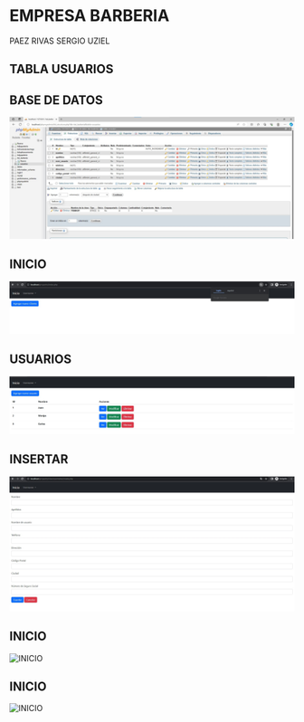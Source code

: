 # EMPRESA BARBERIA 
PAEZ RIVAS SERGIO UZIEL
## TABLA USUARIOS
## BASE DE DATOS
![BASE DE DATOS](https://github.com/SUPaezRivas/bd_Paez_Barberia/blob/main/BASE%20DE%20DATOS.jpg)
## INICIO
![INICIO](https://github.com/SUPaezRivas/bd_Paez_Barberia/blob/main/INICIOS.jpg)
## USUARIOS
![USUARIOS](https://github.com/SUPaezRivas/bd_Paez_Barberia/blob/main/USUARIOS.jpg)
## INSERTAR
![INSERTAR](https://github.com/SUPaezRivas/bd_Paez_Barberia/blob/main/INSERTAR.jpg)
## INICIO
![INICIO]()
## INICIO
![INICIO]()
